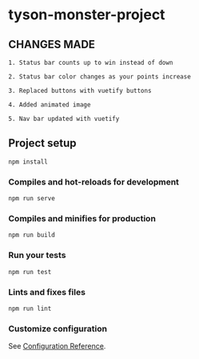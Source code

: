 # tyson-monster-project

## CHANGES MADE   
```
1. Status bar counts up to win instead of down

2. Status bar color changes as your points increase

3. Replaced buttons with vuetify buttons

4. Added animated image

5. Nav bar updated with vuetify
```



## Project setup
```
npm install
```

### Compiles and hot-reloads for development
```
npm run serve
```

### Compiles and minifies for production
```
npm run build
```

### Run your tests
```
npm run test
```

### Lints and fixes files
```
npm run lint
```

### Customize configuration
See [Configuration Reference](https://cli.vuejs.org/config/).
